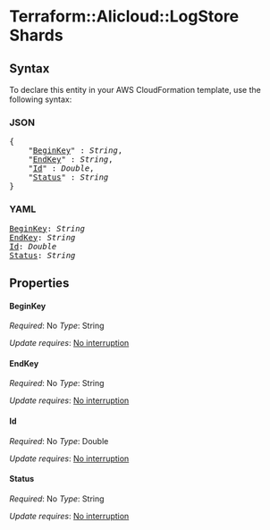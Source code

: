 # Terraform::Alicloud::LogStore Shards

## Syntax

To declare this entity in your AWS CloudFormation template, use the following syntax:

### JSON

<pre>
{
    "<a href="#beginkey" title="BeginKey">BeginKey</a>" : <i>String</i>,
    "<a href="#endkey" title="EndKey">EndKey</a>" : <i>String</i>,
    "<a href="#id" title="Id">Id</a>" : <i>Double</i>,
    "<a href="#status" title="Status">Status</a>" : <i>String</i>
}
</pre>

### YAML

<pre>
<a href="#beginkey" title="BeginKey">BeginKey</a>: <i>String</i>
<a href="#endkey" title="EndKey">EndKey</a>: <i>String</i>
<a href="#id" title="Id">Id</a>: <i>Double</i>
<a href="#status" title="Status">Status</a>: <i>String</i>
</pre>

## Properties

#### BeginKey

_Required_: No
_Type_: String

_Update requires_: [No interruption](https://docs.aws.amazon.com/AWSCloudFormation/latest/UserGuide/using-cfn-updating-stacks-update-behaviors.html#update-no-interrupt)

#### EndKey

_Required_: No
_Type_: String

_Update requires_: [No interruption](https://docs.aws.amazon.com/AWSCloudFormation/latest/UserGuide/using-cfn-updating-stacks-update-behaviors.html#update-no-interrupt)

#### Id

_Required_: No
_Type_: Double

_Update requires_: [No interruption](https://docs.aws.amazon.com/AWSCloudFormation/latest/UserGuide/using-cfn-updating-stacks-update-behaviors.html#update-no-interrupt)

#### Status

_Required_: No
_Type_: String

_Update requires_: [No interruption](https://docs.aws.amazon.com/AWSCloudFormation/latest/UserGuide/using-cfn-updating-stacks-update-behaviors.html#update-no-interrupt)

